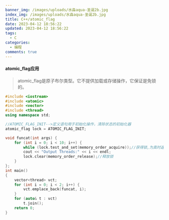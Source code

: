 ```yaml
---
banner_img: /images/uploads/水淼aqua-圣诞2b.jpg
index_img: /images/uploads/水淼aqua-圣诞2b.jpg
title: C++/atomic_flag
date: 2023-04-12 18:56:22
updated: 2023-04-12 18:56:22
tags:
  - C
categories:
  - 编程
comments: true
---
```

<!--StartFragment-->

#### atomic_flag应用

> atomic_flag是原子布尔类型。它不提供加载或存储操作，它保证是免锁的。

```cpp
#include <iostream>
#include <atomic>
#include <vector>
#include <thread>
using namespace std;

//ATOMIC_FLAG_INIT-->定义语句用于初始化操作，清除状态的初始化器
atomic_flag lock = ATOMIC_FLAG_INIT;

void funcat(int args) {
	for (int i = 0; i < 10; i++) {
		while (lock.test_and_set(memory_order_acquire));//获得锁,为真时返回之前锁的值
		cout << "Output Threads:" << i << endl;
		lock.clear(memory_order_release);//释放锁
	}
};
int main()
{
	vector<thread> vct;
	for (int i = 0; i < 2; i++) {
		vct.emplace_back(funcat, i);
	}
	for (auto& t : vct)
		t.join();
	return 0;
}
```

<!--EndFragment-->